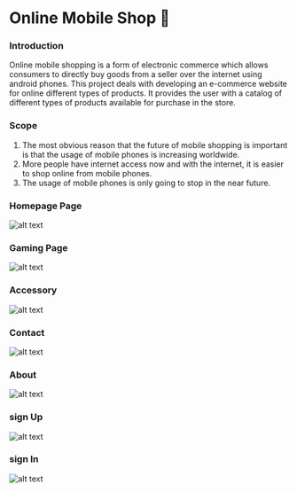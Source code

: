 # Online Mobile Shop  📱

### Introduction

 Online mobile shopping   is a form of   electronic commerce which allows consumers to directly buy goods from a seller over the internet   using android phones. This project deals with developing an e-commerce   website for online different types of products. It provides the user with a catalog of different types   of products available for purchase in the store.

### Scope
1)  The most obvious reason that the future of mobile shopping is important is that the usage of mobile phones is increasing worldwide.
2) More people have internet access now and with the internet, it is easier to shop online from mobile phones. 
3) The usage of mobile phones is only going to stop in the near future.


### Homepage Page

![alt text](img/readme-file/Homepage.png)


### Gaming Page
![alt text](img/readme-file/Gaming.png)


### Accessory
![alt text](img/readme-file/Accessory.png)


### Contact
![alt text](img/readme-file/Contact.png)

### About
![alt text](img/readme-file/About.png)

### sign Up
![alt text](img/readme-file/sign-up.png)

### sign In
![alt text](img/readme-file/sign-In.png)
